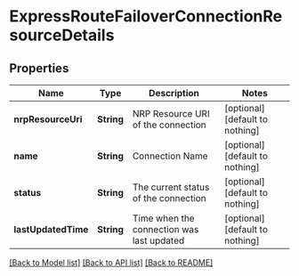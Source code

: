 # ExpressRouteFailoverConnectionResourceDetails


## Properties
Name | Type | Description | Notes
------------ | ------------- | ------------- | -------------
**nrpResourceUri** | **String** | NRP Resource URI of the connection | [optional] [default to nothing]
**name** | **String** | Connection Name | [optional] [default to nothing]
**status** | **String** | The current status of the connection | [optional] [default to nothing]
**lastUpdatedTime** | **String** | Time when the connection was last updated | [optional] [default to nothing]


[[Back to Model list]](../README.md#models) [[Back to API list]](../README.md#api-endpoints) [[Back to README]](../README.md)


